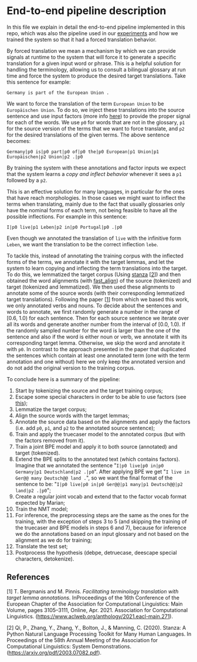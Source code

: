 # End-to-end pipeline description

In this file we explain in detail the end-to-end pipeline implemented in this repo, which was also the pipeline used in our [experiments](./Experiments.md) and how we trained the system so that it had a forced translation behavior.

By forced translation we mean a mechanism by which we can provide signals at runtime to the system that will force it to generate a specific translation for a given input word or phrase. 
This is a helpful solution for handling the terminology, allowing us to consult a bilingual glossary at run time and force the system to produce the desired target translations. 
Take this sentence for example:

```
Germany is part of the European Union .
```
We want to force the translation of the term `European Union` to be `Europäischen Union`. To do so, we inject these translations into the source sentence and use input factors (more info [here](https://github.com/marian-cef/marian-dev/blob/master/doc/factors.md)) to provide the proper signal for each of the words. We use `p0` for words that are not in the glossary, `p1` for the source version of the terms that we want to force translate, and `p2` for the desired translations of the given terms. The above sentence becomes:

```
Germany|p0 is|p0 part|p0 of|p0 the|p0 European|p1 Union|p1 Europäischen|p2 Union|p2 .|p0
```


By training the system with these annotations and factor inputs we expect that the system learns a *copy and inflect behavior* whenever it sees a `p1` followed by a `p2`.

This is an effective solution for many languages, in particular for the ones that have reach morphologies.
In those cases we might want to inflect the terms when translating, mainly due to the fact that usually glossaries only have the nominal forms of each term, not being feasible to have all the possible inflections. For example in this sentence:

```
I|p0 live|p1 Leben|p2 in|p0 Portugal|p0 .|p0
```

Even though we annotated the translation of `live` with the infinitive form `Leben`, we want the translation to be the correct inflection `lebe`.

To tackle this, instead of annotating the training corpus with the inflected forms of the terms, we annotate it with the target lemmas, and let the system to learn copying and inflecting the term translations into the target. 
To do this, we lemmatized the target corpus (Using [stanza](https://github.com/stanfordnlp/stanza) [[2](#References)]) and then obtained the word alignments (with [fast_align](https://github.com/clab/fast_align)) of the source (tokenized) and  target (tokenized and lemmatized). 
We then used these alignments to annotate some of the source words (with their corresponding lemmatized target translations). 
Following the paper [[1](#References)] from which we based this work, we only annotated verbs and nouns.
To decide about the sentences and words to annotate, we first randomly generate a number in the range of [0.6, 1.0) for each sentence.
Then for each source sentence we iterate over all its words and generate another number from the interval  of [0.0, 1.0). 
If the randomly sampled number for the word is larger than the one of the sentence and also if the word is either noun or verb, we annotate it with its corresponding target lemma. Otherwise, we skip the word and annotate it with `p0`.
 In contrast to the approach presented in the paper that duplicated the sentences which contain at least one annotated term (one with the term annotation and one without) here we only keep the annotated version and do not add the original version to the training corpus.


To conclude here is a summary of the pipeline:

1. Start by tokenizing the source and the target training corpus;
2. Escape some special characters in order to be able to use factors (see [this](https://github.com/marian-cef/marian-dev/blob/master/doc/factors.md#other-suggestions));
3. Lemmatize the target corpus;
4. Align the source words with the target lemmas;
5. Annotate the source data based on the alignments and apply the factors (i.e. add `p0`, `p1`, and `p2` to the annotated source sentence);
6. Train and apply the truecaser model to the annotated corpus (but with the factors removed from it).
7. Train a joint BPE model and apply it to both source (annotated) and target (tokenized).
8. Extend the BPE splits to the annotated text (which contains factors). 
Imagine that we annotated the sentence "`I|p0 live|p0 in|p0 Germany|p1 Deutschland|p2 .|p0`". After applying BPE we get "`I live in Ger@@ many Deutsch@@ land .`", so we want the final format of the sentence to be: "`I|p0 live|p0 in|p0 Ger@@|p1 many|p1 Deutsch@@|p2 land|p2 .|p0`";
9. Create a regular joint vocab and extend that to the factor vocab format expected by Marian;
10. Train the NMT model;
11. For inference, the preprocessing steps are the same as the ones for the training, with the exception of steps 3 to 5 (and skipping the training of the truecaser and BPE models in steps 6 and 7), because for inference we do the annotations based on an input glossary and not based on the alignment as we do for training;
12. Translate the test set;
13. Postprocess the hypothesis (debpe, detruecase, deescape special characters, detokenize).



## References ##

[1] T. Bergmanis and M. Pinnis.  *Facilitating terminology translation with target lemma annotations.*  InProceedings of the 16th Conference of the European Chapter of the Association for Computational Linguistics:  Main  Volume,  pages  3105–3111,  Online,  Apr.  2021.  Association  for  Computational Linguistics. (https://www.aclweb.org/anthology/2021.eacl-main.271).

[2] Qi, P., Zhang, Y., Zhang, Y., Bolton, J., & Manning, C. (2020). Stanza: A Python Natural Language Processing Toolkit for Many Human Languages. In Proceedings of the 58th Annual Meeting of the Association for Computational Linguistics: System Demonstrations. (https://arxiv.org/pdf/2003.07082.pdf).



